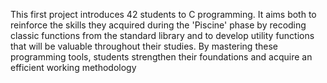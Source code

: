 This first project introduces 42 students to C programming.
It aims both to reinforce the skills they acquired during the 'Piscine' phase by recoding classic functions from the standard library and to develop utility functions that will be valuable
throughout their studies.
By mastering these programming tools, students strengthen their foundations and acquire an efficient working methodology
